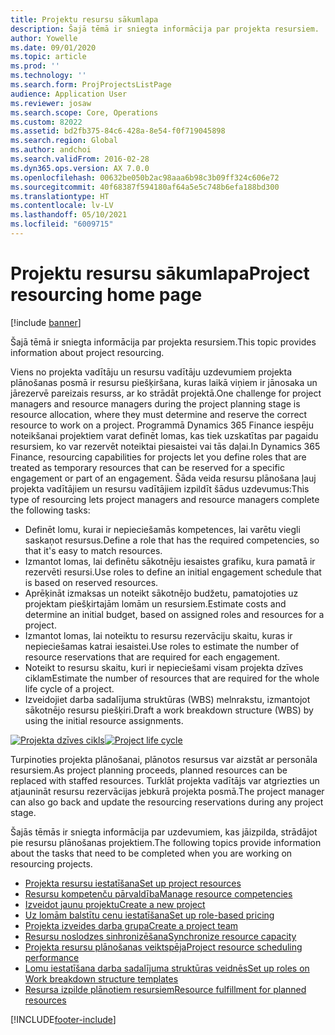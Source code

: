 ```yaml
---
title: Projektu resursu sākumlapa
description: Šajā tēmā ir sniegta informācija par projekta resursiem.
author: Yowelle
ms.date: 09/01/2020
ms.topic: article
ms.prod: ''
ms.technology: ''
ms.search.form: ProjProjectsListPage
audience: Application User
ms.reviewer: josaw
ms.search.scope: Core, Operations
ms.custom: 82022
ms.assetid: bd2fb375-84c6-428a-8e54-f0f719045898
ms.search.region: Global
ms.author: andchoi
ms.search.validFrom: 2016-02-28
ms.dyn365.ops.version: AX 7.0.0
ms.openlocfilehash: 00632be050b2ac98aaa6b98c3b09ff324c606e72
ms.sourcegitcommit: 40f68387f594180af64a5e5c748b6efa188bd300
ms.translationtype: HT
ms.contentlocale: lv-LV
ms.lasthandoff: 05/10/2021
ms.locfileid: "6009715"
---
```

# <a name="project-resourcing-home-page"></a><span data-ttu-id="92304-103">Projektu resursu sākumlapa</span><span class="sxs-lookup"><span data-stu-id="92304-103">Project resourcing home page</span></span>

[!include [banner](../includes/banner.md)]

<span data-ttu-id="92304-104">Šajā tēmā ir sniegta informācija par projekta resursiem.</span><span class="sxs-lookup"><span data-stu-id="92304-104">This topic provides information about project resourcing.</span></span>

<span data-ttu-id="92304-105">Viens no projekta vadītāju un resursu vadītāju uzdevumiem projekta plānošanas posmā ir resursu piešķiršana, kuras laikā viņiem ir jānosaka un jārezervē pareizais resurss, ar ko strādāt projektā.</span><span class="sxs-lookup"><span data-stu-id="92304-105">One challenge for project managers and resource managers during the project planning stage is resource allocation, where they must determine and reserve the correct resource to work on a project.</span></span> <span data-ttu-id="92304-106">Programmā Dynamics 365 Finance iespēju noteikšanai projektiem varat definēt lomas, kas tiek uzskatītas par pagaidu resursiem, ko var rezervēt noteiktai piesaistei vai tās daļai.</span><span class="sxs-lookup"><span data-stu-id="92304-106">In Dynamics 365 Finance, resourcing capabilities for projects let you define roles that are treated as temporary resources that can be reserved for a specific engagement or part of an engagement.</span></span> <span data-ttu-id="92304-107">Šāda veida resursu plānošana ļauj projekta vadītājiem un resursu vadītājiem izpildīt šādus uzdevumus:</span><span class="sxs-lookup"><span data-stu-id="92304-107">This type of resourcing lets project managers and resource managers complete the following tasks:</span></span>

- <span data-ttu-id="92304-108">Definēt lomu, kurai ir nepieciešamās kompetences, lai varētu viegli saskaņot resursus.</span><span class="sxs-lookup"><span data-stu-id="92304-108">Define a role that has the required competencies, so that it's easy to match resources.</span></span>
- <span data-ttu-id="92304-109">Izmantot lomas, lai definētu sākotnēju iesaistes grafiku, kura pamatā ir rezervēti resursi.</span><span class="sxs-lookup"><span data-stu-id="92304-109">Use roles to define an initial engagement schedule that is based on reserved resources.</span></span>
- <span data-ttu-id="92304-110">Aprēķināt izmaksas un noteikt sākotnējo budžetu, pamatojoties uz projektam piešķirtajām lomām un resursiem.</span><span class="sxs-lookup"><span data-stu-id="92304-110">Estimate costs and determine an initial budget, based on assigned roles and resources for a project.</span></span>
- <span data-ttu-id="92304-111">Izmantot lomas, lai noteiktu to resursu rezervāciju skaitu, kuras ir nepieciešamas katrai iesaistei.</span><span class="sxs-lookup"><span data-stu-id="92304-111">Use roles to estimate the number of resource reservations that are required for each engagement.</span></span>
- <span data-ttu-id="92304-112">Noteikt to resursu skaitu, kuri ir nepieciešami visam projekta dzīves ciklam</span><span class="sxs-lookup"><span data-stu-id="92304-112">Estimate the number of resources that are required for the whole life cycle of a project.</span></span>
- <span data-ttu-id="92304-113">Izveidojiet darba sadalījuma struktūras (WBS) melnrakstu, izmantojot sākotnējo resursu piešķiri.</span><span class="sxs-lookup"><span data-stu-id="92304-113">Draft a work breakdown structure (WBS) by using the initial resource assignments.</span></span>

<span data-ttu-id="92304-114">[![Projekta dzīves cikls](./media/projectresourcing02-1024x812.jpg)](./media/projectresourcing02.jpg)</span><span class="sxs-lookup"><span data-stu-id="92304-114">[![Project life cycle](./media/projectresourcing02-1024x812.jpg)](./media/projectresourcing02.jpg)</span></span>

<span data-ttu-id="92304-115">Turpinoties projekta plānošanai, plānotos resursus var aizstāt ar personāla resursiem.</span><span class="sxs-lookup"><span data-stu-id="92304-115">As project planning proceeds, planned resources can be replaced with staffed resources.</span></span> <span data-ttu-id="92304-116">Turklāt projekta vadītājs var atgriezties un atjaunināt resursu rezervācijas jebkurā projekta posmā.</span><span class="sxs-lookup"><span data-stu-id="92304-116">The project manager can also go back and update the resourcing reservations during any project stage.</span></span>

<span data-ttu-id="92304-117">Šajās tēmās ir sniegta informācija par uzdevumiem, kas jāizpilda, strādājot pie resursu plānošanas projektiem.</span><span class="sxs-lookup"><span data-stu-id="92304-117">The following topics provide information about the tasks that need to be completed when you are working on resourcing projects.</span></span>

- [<span data-ttu-id="92304-118">Projekta resursu iestatīšana</span><span class="sxs-lookup"><span data-stu-id="92304-118">Set up project resources</span></span>](set-up-project-resources.md)
- [<span data-ttu-id="92304-119">Resursu kompetenču pārvaldība</span><span class="sxs-lookup"><span data-stu-id="92304-119">Manage resource competencies</span></span>](manage-resource-competencies.md)
- [<span data-ttu-id="92304-120">Izveidot jaunu projektu</span><span class="sxs-lookup"><span data-stu-id="92304-120">Create a new project</span></span>](create-new-project.md)
- [<span data-ttu-id="92304-121">Uz lomām balstītu cenu iestatīšana</span><span class="sxs-lookup"><span data-stu-id="92304-121">Set up role-based pricing</span></span>](set-up-role-based-pricing.md)
- [<span data-ttu-id="92304-122">Projekta izveides darba grupa</span><span class="sxs-lookup"><span data-stu-id="92304-122">Create a project team</span></span>](create-project-team.md)
- [<span data-ttu-id="92304-123">Resursu noslodzes sinhronizēšana</span><span class="sxs-lookup"><span data-stu-id="92304-123">Synchronize resource capacity</span></span>](synchronize-resource-capacity.md)
- [<span data-ttu-id="92304-124">Projekta resursu plānošanas veiktspēja</span><span class="sxs-lookup"><span data-stu-id="92304-124">Project resource scheduling performance</span></span>](project-scheduling-performance.md)
- [<span data-ttu-id="92304-125">Lomu iestatīšana darba sadalījuma struktūras veidnēs</span><span class="sxs-lookup"><span data-stu-id="92304-125">Set up roles on Work breakdown structure templates</span></span>](set-up-roles-wbs-template.md)
- [<span data-ttu-id="92304-126">Resursa izpilde plānotiem resursiem</span><span class="sxs-lookup"><span data-stu-id="92304-126">Resource fulfillment for planned resources</span></span>](resource-fulfillment-planned-resources.md)


[!INCLUDE[footer-include](../includes/footer-banner.md)]